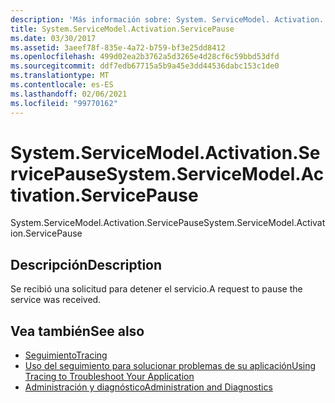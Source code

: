```yaml
---
description: 'Más información sobre: System. ServiceModel. Activation. ServicePause'
title: System.ServiceModel.Activation.ServicePause
ms.date: 03/30/2017
ms.assetid: 3aeef78f-835e-4a72-b759-bf3e25dd8412
ms.openlocfilehash: 499d02ea2b3762a5d3265e4d28cf6c59bbd53dfd
ms.sourcegitcommit: ddf7edb67715a5b9a45e3dd44536dabc153c1de0
ms.translationtype: MT
ms.contentlocale: es-ES
ms.lasthandoff: 02/06/2021
ms.locfileid: "99770162"
---
```

# <a name="systemservicemodelactivationservicepause"></a><span data-ttu-id="0cf22-103">System.ServiceModel.Activation.ServicePause</span><span class="sxs-lookup"><span data-stu-id="0cf22-103">System.ServiceModel.Activation.ServicePause</span></span>

<span data-ttu-id="0cf22-104">System.ServiceModel.Activation.ServicePause</span><span class="sxs-lookup"><span data-stu-id="0cf22-104">System.ServiceModel.Activation.ServicePause</span></span>  
  
## <a name="description"></a><span data-ttu-id="0cf22-105">Descripción</span><span class="sxs-lookup"><span data-stu-id="0cf22-105">Description</span></span>  

 <span data-ttu-id="0cf22-106">Se recibió una solicitud para detener el servicio.</span><span class="sxs-lookup"><span data-stu-id="0cf22-106">A request to pause the service was received.</span></span>  
  
## <a name="see-also"></a><span data-ttu-id="0cf22-107">Vea también</span><span class="sxs-lookup"><span data-stu-id="0cf22-107">See also</span></span>

- [<span data-ttu-id="0cf22-108">Seguimiento</span><span class="sxs-lookup"><span data-stu-id="0cf22-108">Tracing</span></span>](index.md)
- [<span data-ttu-id="0cf22-109">Uso del seguimiento para solucionar problemas de su aplicación</span><span class="sxs-lookup"><span data-stu-id="0cf22-109">Using Tracing to Troubleshoot Your Application</span></span>](using-tracing-to-troubleshoot-your-application.md)
- [<span data-ttu-id="0cf22-110">Administración y diagnóstico</span><span class="sxs-lookup"><span data-stu-id="0cf22-110">Administration and Diagnostics</span></span>](../index.md)
